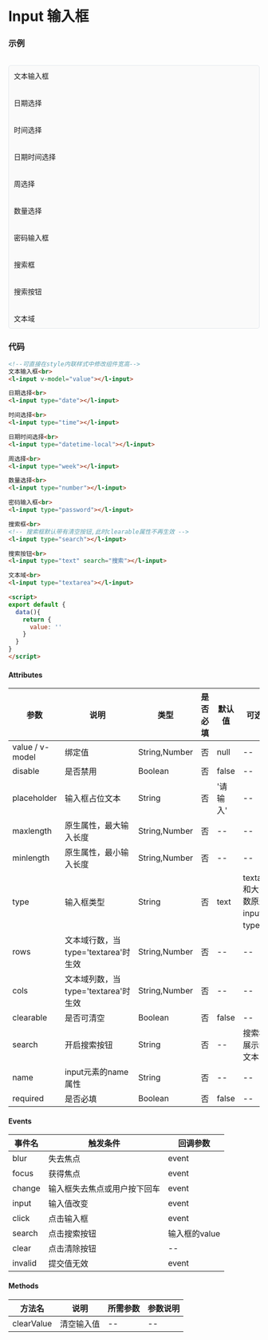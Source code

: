 # Input 输入框

### 示例

<br>
<div style="border:1px solid #e4e7ed;border-radius:5px;padding:10px;background-color:#FAFAFA;">
  文本输入框<br>
  <l-input v-model="value"></l-input><br><br>
  日期选择<br>
  <l-input type="date"></l-input><br><br>
  时间选择<br>
  <l-input type="time"></l-input><br><br>
  日期时间选择<br>
  <l-input type="datetime-local"></l-input><br><br>
  周选择<br>
  <l-input type="week"></l-input><br><br>
  数量选择<br>
  <l-input type="number"></l-input><br><br>
  密码输入框<br>
  <l-input type="password"></l-input><br><br>
  搜索框<br>
  <l-input type="search"></l-input><br><br>
  搜索按钮<br>
  <l-input type="text" search="搜索"></l-input><br><br>
  文本域<br>
  <l-input type="textarea"></l-input>
</div>

<script>
export default {
  data(){
    return {
      value: ''
    }
  }
}
</script>

### 代码
```html
<!--可直接在style内联样式中修改组件宽高-->
文本输入框<br>
<l-input v-model="value"></l-input>

日期选择<br>
<l-input type="date"></l-input>

时间选择<br>
<l-input type="time"></l-input>

日期时间选择<br>
<l-input type="datetime-local"></l-input>

周选择<br>
<l-input type="week"></l-input>

数量选择<br>
<l-input type="number"></l-input>

密码输入框<br>
<l-input type="password"></l-input>

搜索框<br>
<!-- 搜索框默认带有清空按钮,此时clearable属性不再生效 -->
<l-input type="search"></l-input>

搜索按钮<br>
<l-input type="text" search="搜索"></l-input>

文本域<br>
<l-input type="textarea"></l-input>

<script>
export default {
  data(){
    return {
      value: ''
    }
  }
}
</script>
```

#### Attributes
| 参数 | 说明 | 类型 | 是否必填 | 默认值 | 可选值 |
| ---  | --- | ---  | ---      | ---   | ---   |
| value / v-model | 绑定值 | String,Number | 否 | null | -- |
| disable | 是否禁用 | Boolean | 否 | false | -- |
| placeholder | 输入框占位文本 | String | 否 | '请输入' | -- |
| maxlength | 原生属性，最大输入长度 | String,Number | 否 | -- | -- |
| minlength | 原生属性，最小输入长度 | String,Number | 否 | -- | -- |
| type | 输入框类型 | String | 否 | text | textarea和大多数原生input的type值 |
| rows | 文本域行数，当type='textarea'时生效 | String,Number | 否 | -- | -- |
| cols | 文本域列数，当type='textarea'时生效 | String,Number | 否 | -- | -- |
| clearable | 是否可清空 | Boolean | 否 | false | -- |
| search | 开启搜索按钮 | String | 否 | -- | 搜索框展示的文本 |
| name | input元素的name属性 | String | 否 | -- | -- |
| required | 是否必填 | Boolean | 否 | false | -- |


#### Events
| 事件名 | 触发条件 | 回调参数 |
|  ---  | ---  | ---  | 
| blur | 失去焦点 | event |
| focus | 获得焦点 | event |
| change | 输入框失去焦点或用户按下回车 | event |
| input | 输入值改变 | event |
| click | 点击输入框 | event |
| search | 点击搜索按钮 | 输入框的value |
| clear | 点击清除按钮 | -- |
| invalid | 提交值无效 | event |


#### Methods
| 方法名 | 说明 | 所需参数 | 参数说明 |
|  ---  | ---  | ---  | --- |
| clearValue | 清空输入值 | --  | -- |
